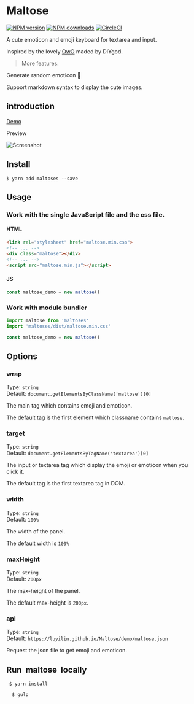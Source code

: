 # Maltose

[![NPM version](https://img.shields.io/npm/v/maltoses.svg?style=flat)](https://npmjs.com/package/maltoses) [![NPM downloads](https://img.shields.io/npm/dm/maltoses.svg?style=flat)](https://npmjs.com/package/maltoses) [![CircleCI](https://circleci.com/gh/luyilin/Maltose/tree/master.svg?style=shield)](https://circleci.com/gh/luyilin/Maltose/tree/master)

A cute emoticon and emoji keyboard for textarea and input.

Inspired by the lovely [OwO](https://github.com/DIYgod/OwO) maded by DIYgod.

>More features: 

Generate random emoticon 💃

Support markdown syntax to display the cute images. 

## introduction

[Demo](https://luyilin.github.io/Maltose/demo/)

Preview

![Screenshot](https://wx4.sinaimg.cn/mw690/a2117cdbgy1fnqkrudssaj20j209umyi.jpg)


## Install

```
$ yarn add maltoses --save
```

## Usage

### Work with the single JavaScript file and the css file.
 
#### HTML

```html
<link rel="stylesheet" href="maltose.min.css">
<!-- ... -->
<div class="maltose"></div>
<!-- ... -->
<script src="maltose.min.js"></script>
```

#### JS

```js
const maltose_demo = new maltose()
```

### Work with module bundler

```js
import maltose from 'maltoses'
import 'maltoses/dist/maltose.min.css'

const maltose_demo = new maltose()
```

## Options

### wrap  

Type: `string`<br>
Default: `document.getElementsByClassName('maltose')[0]`

The main tag which contains emoji and emoticon.

The default tag is the first element which classname contains `maltose`.

### target  

Type: `string`<br>
Default: `document.getElementsByTagName('textarea')[0]`

The input or textarea tag which display the emoji or emoticon when you click it.

The default tag is the first textarea tag in DOM.

### width  

Type: `string`<br>
Default: `100%`

The width of the panel.

The default width is `100%`

### maxHeight  

Type: `string`<br>
Default: `200px`

The max-height of the panel.

The default max-height is `200px`.

### api  

Type: `string`<br>
Default: `https://luyilin.github.io/Maltose/demo/maltose.json`

Request the json file to get emoji and emoticon.

## Run  maltose  locally

```
 $ yarn install

  $ gulp 
```
